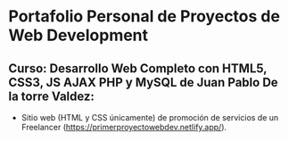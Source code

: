 # Portafolio Personal de Proyectos de Web Development

## Curso: Desarrollo Web Completo con HTML5, CSS3, JS AJAX PHP y MySQL de Juan Pablo De la torre Valdez:
- Sitio web (HTML y CSS únicamente) de promoción de servicios de un Freelancer (https://primerproyectowebdev.netlify.app/).
